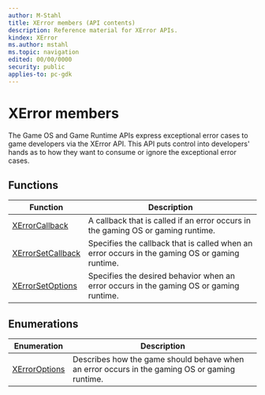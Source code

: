 ```yaml
---
author: M-Stahl
title: XError members (API contents)
description: Reference material for XError APIs.
kindex: XError
ms.author: mstahl
ms.topic: navigation
edited: 00/00/0000
security: public
applies-to: pc-gdk
---
```


# XError members  
  
The Game OS and Game Runtime APIs express exceptional error cases to game developers via the XError API. This API puts control into developers' hands as to how they want to consume or ignore the exceptional error cases.  
  
  
## Functions  
  
| Function | Description |  
| --- | --- |  
| [XErrorCallback](functions/xerrorcallback.md) | A callback that is called if an error occurs in the gaming OS or gaming runtime. |  
| [XErrorSetCallback](functions/xerrorsetcallback.md) | Specifies the callback that is called when an error occurs in the gaming OS or gaming runtime. |  
| [XErrorSetOptions](functions/xerrorsetoptions.md) | Specifies the desired behavior when an error occurs in the gaming OS or gaming runtime. |  
  
## Enumerations  
  
| Enumeration | Description |  
| --- | --- |  
| [XErrorOptions](enums/xerroroptions.md) | Describes how the game should behave when an error occurs in the gaming OS or gaming runtime. |  
  